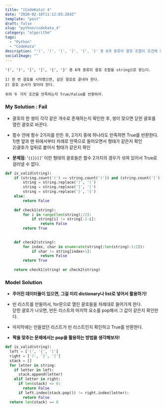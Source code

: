 ```yaml
---
title: "[CodeKata] 4"
date: "2020-02-18T11:12:03.284Z"
template: "post"
draft: false
slug: "python/codekata_4"
category: "algorithm"
tags:
  - "Python"
  - "CodeKata"
description: "'(', ')', '[', ']', '{', '}' 총 6개 종류의 괄호 조합이 조건에 맞는지 확인하기"
socialImage: ""
---
```


```
'(', ')', '[', ']', '{', '}' 총 6개 종류의 괄호 조합을 string으로 받는다. 
 
1) 한 번 괄호를 시작했으면, 같은 괄호로 끝내야 한다.
2) 괄호 순서가 맞아야 한다.

위의 두 가지 조건을 만족하는지 True/False를 반환하라.
```

### My Solution : Fail

- 괄호의 한 쌍이 각각 같은 개수로 존재하는지 확인한 후, 쌍이 맞으면 닫힌 괄호를 열린 괄호로 바꾼다.
- 함수 안에 함수 2가지를 만든 후, 2가지 중에 하나라도 만족하면 True를 반환한다.\
    1)맨 앞과 맨 뒤에서부터 차례로 안쪽으로 들어오면서 형태가 같은지 확인\
    2)괄호가 앞뒤로 붙어서 형태가 같은지 확인

- **문제점**: '`{{}}[]`' 이런 형태의 괄호들은 함수 2가지의 경우가 섞여 있어서 True로 걸러낼 수 없다.

```python
def is_valid(string):
    if (string.count('(') == string.count(')')) and (string.count('[') == string.count(']')) and (string.count('{') == string.count('}')):
        string = string.replace(')', '(')
        string = string.replace(']', '[')
        string = string.replace('}', '{')
    else:
        return False
    
    def check1(string):
        for i in range(len(string)//2):
            if string[i] != string[-1-i]:
                return False
        return True
    
    
    def check2(string):
        for index, char in enumerate(string[:len(string)-1:2]):
            if char != string[index+1]:
                return False
        return True
    
    return check1(string) or check2(string)
```

### Model Solution

- **주어진 데이터들이 있으면, 그걸 미리 dictionary나 list로 넣어서 활용하기!**
- 빈 리스트를 만들어서, for문으로 열린 괄호들을 차례대로 들어가게 한다.\
    닫힌 괄호가 나오면, 만든 리스트의 마지막 요소를 pop해서 그 값이 같은지 확인한다.

- 마지막에는 만들었던 리스트가 빈 리스트인지 확인하고 True를 반환한다.
- **짝을 맞추는 문제에서는 pop을 활용하는 방법을 생각해보자!**

```python
def is_valid(string):
  left = ['(', '{', '[']
  right = [')', '}', ']']
  stack = []
  for letter in string:
    if letter in left:
      stack.append(letter)
    elif letter in right:
      if len(stack) <= 0:
        return False
      if left.index(stack.pop()) != right.index(letter):
        return False
  return len(stack) == 0
```